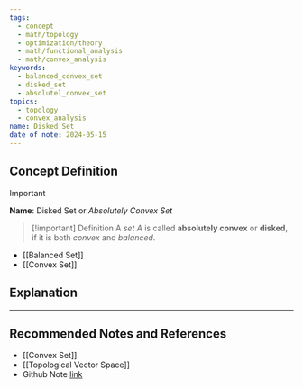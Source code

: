 ```yaml
---
tags:
  - concept
  - math/topology
  - optimization/theory
  - math/functional_analysis
  - math/convex_analysis
keywords:
  - balanced_convex_set
  - disked_set
  - absolutel_convex_set
topics:
  - topology
  - convex_analysis
name: Disked Set
date of note: 2024-05-15
---
```


## Concept Definition

>[!important]
>**Name**:  Disked Set or *Absolutely Convex Set*


>[!important] Definition
>A *set* $A$ is called **absolutely convex** or **disked**, if it is both *convex* and *balanced*.

- [[Balanced Set]]
- [[Convex Set]]



## Explanation





-----------
##  Recommended Notes and References

- [[Convex Set]]
- [[Topological Vector Space]]
- Github Note [link](https://github.com/TianpeiLuke/SelfStudyNotes/tree/master/self-study/probability_and_measure_theory)